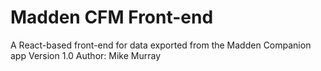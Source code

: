 # Madden CFM Front-end
A React-based front-end for data exported from the Madden Companion app
Version 1.0
Author: Mike Murray
